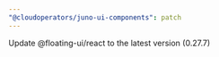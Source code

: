 ```yaml
---
"@cloudoperators/juno-ui-components": patch
---
```


Update @floating-ui/react to the latest version (0.27.7)
